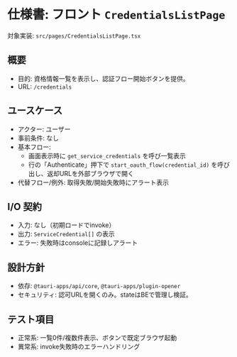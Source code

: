 # 仕様書: フロント `CredentialsListPage`

対象実装: `src/pages/CredentialsListPage.tsx`

## 概要

- 目的: 資格情報一覧を表示し、認証フロー開始ボタンを提供。
- URL: `/credentials`

## ユースケース

- アクター: ユーザー
- 事前条件: なし
- 基本フロー:
  - 画面表示時に `get_service_credentials` を呼び一覧表示
  - 行の「Authenticate」押下で `start_oauth_flow(credential_id)` を呼び出し、返却URLを外部ブラウザで開く
- 代替フロー/例外: 取得失敗/開始失敗時にアラート表示

## I/O 契約

- 入力: なし（初期ロードでinvoke）
- 出力: `ServiceCredential[]` の表示
- エラー: 失敗時はconsoleに記録しアラート

## 設計方針

- 依存: `@tauri-apps/api/core`, `@tauri-apps/plugin-opener`
- セキュリティ: 認可URLを開くのみ。stateはBEで管理し検証。

## テスト項目

- 正常系: 一覧0件/複数件表示、ボタンで既定ブラウザ起動
- 異常系: invoke失敗時のエラーハンドリング

 
